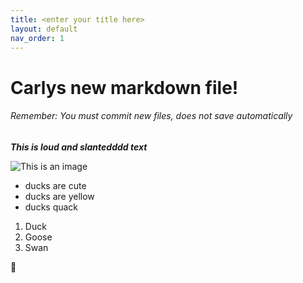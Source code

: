 ```yaml
---
title: <enter your title here>
layout: default
nav_order: 1
---
```

  
# Carlys new markdown file!
###### Remember: You must commit new files, does not save automatically
  
  ***This is loud and slantedddd text***
  
  ![This is an image]([https://www.google.com/url?sa=i&url=https%3A%2F%2Fwww.vecteezy.com%2Fvector-art%2F3481904-baby-duck-cartoon-cute-isolated&psig=AOvVaw0BDN2Pj3zotROHQ1ZgeBpM&ust=1664644098519000&source=images&cd=vfe&ved=0CAwQjRxqFwoTCMCMzdaAvfoCFQAAAAAdAAAAABAI](https://st3.depositphotos.com/1000792/14512/v/600/depositphotos_145123113-stock-illustration-cartoon-duck-baby.jpg))
  
  - ducks are cute
  - ducks are yellow
  - ducks quack
  
  1. Duck
  2. Goose
  3. Swan
  
  :hatched_chick:
  

